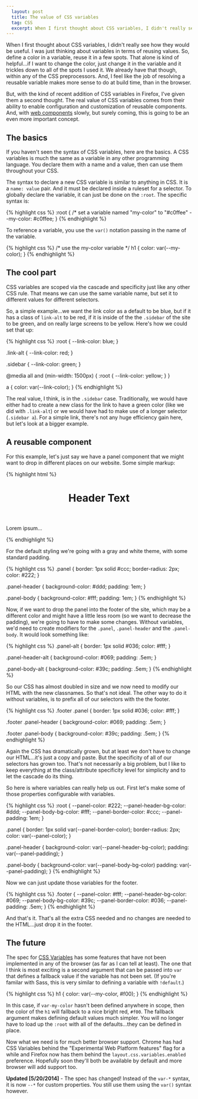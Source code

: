 ```yaml
---
  layout: post
  title: The value of CSS variables
  tag: CSS
  excerpt: When I first thought about CSS variables, I didn't really see how they would be useful. But now I see that the real value of CSS variables comes from their ability to enable configuration and customization of reusable components.
---
```


When I first thought about CSS variables, I didn't really see how they would be useful. I was just thinking about variables in terms of reusing values. So, define a color in a variable, reuse it in a few spots. That alone is kind of helpful...if I want to change the color, just change it in the variable and it trickles down to all of the spots I used it. We already have that though, within any of the CSS preprocessors. And, I feel like the job of resolving a reusable variable makes more sense to do at build time, than in the browser.

But, with the kind of recent addition of CSS variables in Firefox, I've given them a second thought. <span class="pullquote">The real value of CSS variables comes from their ability to enable configuration and customization of reusable components.</span> And, with [web components](http://w3c.github.io/webcomponents/explainer/) slowly, but surely coming, this is going to be an even more important concept.

## The basics
If you haven't seen the syntax of CSS variables, here are the basics. A CSS variables is much the same as a variable in any other programming language. You declare them with a name and a value, then can use them throughout your CSS.

The syntax to declare a new CSS variable is similar to anything in CSS. It is a `name: value` pair. And it must be declared inside a ruleset for a selector. To globally declare the variable, it can just be done on the `:root`. The specific syntax is:

{% highlight css %}
:root {
	/* set a variable named "my-color" to "#c0ffee"
	--my-color: #c0ffee;
}
{% endhighlight %}

To reference a variable, you use the `var()` notation passing in the name of the variable.

{% highlight css %}
/* use the my-color variable */
h1 {
	color: var(--my-color);
}
{% endhighlight %}

## The cool part
CSS variables are scoped via the cascade and specificity just like any other CSS rule. That means we can use the same variable name, but set it to different values for different selectors. 

So, a simple example...we want the link color as a default to be blue, but if it has a class of `link-alt` to be red, if it is inside of the the `.sidebar` of the site to be green, and on really large screens to be yellow. Here's how we could set that up:

{% highlight css %}
:root {
	--link-color: blue;
}

.link-alt {
	--link-color: red;
}

.sidebar {
	--link-color: green;
}

@media all and (min-width: 1500px) {
	:root {
		--link-color: yellow;
	}
}

a {
	color: var(--link-color);
}
{% endhighlight %}

The real value, I think, is in the `.sidebar` case. Traditionally, we would have either had to create a new class for the link to have a green color (like we did with `.link-alt`) or we would have had to make use of a longer selector (`.sidebar a`). For a simple link, there's not any huge efficiency gain here, but let's look at a bigger example.

## A reusable component
For this example, let's just say we have a panel component that we might want to drop in different places on our website. Some simple markup:

{% highlight html %}
<div class="panel">
	<header class="panel-header">
		<h1>Header Text</h1>
	</header>
	<div class="panel-body">
		<p>Lorem ipsum...</p>
	</div>
</div>
{% endhighlight %}

For the default styling we're going with a gray and white theme, with some standard padding.

{% highlight css %}
.panel {
	border: 1px solid #ccc;
	border-radius: 2px;
	color: #222;
}

.panel-header {
	background-color: #ddd;
	padding: 1em;
}

.panel-body {
	background-color: #fff;
	padding: 1em;
}
{% endhighlight %}

Now, if we want to drop the panel into the footer of the site, which may be a different color and might have a little less room (so we want to decrease the padding), we're going to have to make some changes. Without variables, we'd need to create modifiers for the `.panel`, `.panel-header` and the `.panel-body`. It would look something like:

{% highlight css %}
.panel-alt {
	border: 1px solid #036;
	color: #fff;
}

.panel-header-alt {
	background-color: #069;
	padding: .5em;
}

.panel-body-alt {
	background-color: #39c;
	padding: .5em;
}
{% endhighlight %}

So our CSS has almost doubled in size and we now need to modify our HTML with the new classnames. So that's not ideal. The other way to do it without variables, is to prefix all of our selectors with the the footer.

{% highlight css %}
.footer .panel {
	border: 1px solid #036;
	color: #fff;
}

.footer .panel-header {
	background-color: #069;
	padding: .5em;
}

.footer .panel-body {
	background-color: #39c;
	padding: .5em;
}
{% endhighlight %}

Again the CSS has dramatically grown, but at least we don't have to change our HTML...it's just a copy and paste. But the specificity of all of our selectors has grown too. That's not necessarily a big problem, but I like to keep everything at the class/attribute specificity level for simplicity and to let the cascade do its thing.

So here is where variables can really help us out. First let's make some of those properties configurable with variables.

{% highlight css %}
:root {
	--panel-color: #222;
	--panel-header-bg-color: #ddd;
	--panel-body-bg-color: #fff;
	--panel-border-color: #ccc;
	--panel-padding: 1em;
}

.panel {
	border: 1px solid var(--panel-border-color);
	border-radius: 2px;
	color: var(--panel-color);
}

.panel-header {
	background-color: var(--panel-header-bg-color);
	padding: var(--panel-padding);
}

.panel-body {
	background-color: var(--panel-body-bg-color)
	padding: var(--panel-padding);
}
{% endhighlight %}

Now we can just update those variables for the footer.

{% highlight css %}
.footer {
	--panel-color: #fff;
	--panel-header-bg-color: #069;
	--panel-body-bg-color: #39c;
	--panel-border-color: #036;
	--panel-padding: .5em;
}
{% endhighlight %}

And that's it. That's all the extra CSS needed and no changes are needed to the HTML...just drop it in the footer.

## The future

The spec for [CSS Variables](http://dev.w3.org/csswg/css-variables/) has some features that have not been implemented in any of the browser (as far as I can tell at least). The one that I think is most exciting is a second argument that can be passed into `var` that defines a fallback value if the variable has not been set. (If you're familar with Sass, this is very similar to defining a variable with `!default`.)

{% highlight css %}
h1 {
	color: var(--my-color, #f00);
}
{% endhighlight %}

In this case, if `var-my-color` hasn't been defined anywhere in scope, then the color of the `h1` will fallback to a nice bright red, `#f00`. The fallback argument makes defining default values much simpler. You will no longer have to load up the `:root` with all of the defaults...they can be defined in place.

Now what we need is for much better browser support. Chrome has had CSS Variables behind the "Experimental Web Platform features" flag for a while and Firefox now has them behind the `layout.css.variables.enabled` preference. Hopefully soon they'll both be available by default and more browser will add support too.

<p class="note">
<b>Updated [5/20/2014]</b> - The spec has changed! Instead of the <code>var-*</code> syntax, it is now <code>--*</code> for custom properties. You still use them using the <code>var()</code> syntax however.
</p>